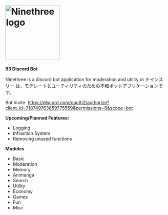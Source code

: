 # <img src="https://user-images.githubusercontent.com/65078619/106637633-f7215500-65a8-11eb-8239-f20e4f1e961e.png" alt="Ninethree logo" height="170" >

**93 Discord Bot**

Ninethree is a discord bot application for moderation and utility.\n
ナインスリー は、モデレートとユーティリティのための不和ボットアプリケーションです。

Bot Invite: https://discord.com/oauth2/authorize?client_id=718749763859775559&permissions=8&scope=bot

**Upcoming/Planned Features:**
- Logging
- Infraction System
- Removing unused functions

**Modules**
- Basic
- Moderation
- Memory
- Animanga
- Search
- Utility
- Economy
- Games
- Fun
- Misc
